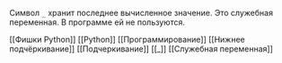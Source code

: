 Символ `_` хранит последнее вычисленное значение.
Это служебная переменная. В программе ей не пользуются.

[[Фишки Python]]
[[Python]]
[[Программирование]]
[[Нижнее подчёркивание]]
[[Подчеркивание]]
[[_]]
[[Служебная переменная]]
